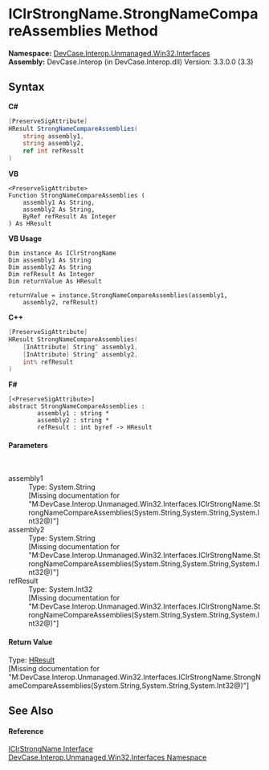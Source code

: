 # IClrStrongName.StrongNameCompareAssemblies Method 
 

**Namespace:**&nbsp;<a href="N_DevCase_Interop_Unmanaged_Win32_Interfaces">DevCase.Interop.Unmanaged.Win32.Interfaces</a><br />**Assembly:**&nbsp;DevCase.Interop (in DevCase.Interop.dll) Version: 3.3.0.0 (3.3)

## Syntax

**C#**<br />
``` C#
[PreserveSigAttribute]
HResult StrongNameCompareAssemblies(
	string assembly1,
	string assembly2,
	ref int refResult
)
```

**VB**<br />
``` VB
<PreserveSigAttribute>
Function StrongNameCompareAssemblies ( 
	assembly1 As String,
	assembly2 As String,
	ByRef refResult As Integer
) As HResult
```

**VB Usage**<br />
``` VB Usage
Dim instance As IClrStrongName
Dim assembly1 As String
Dim assembly2 As String
Dim refResult As Integer
Dim returnValue As HResult

returnValue = instance.StrongNameCompareAssemblies(assembly1, 
	assembly2, refResult)
```

**C++**<br />
``` C++
[PreserveSigAttribute]
HResult StrongNameCompareAssemblies(
	[InAttribute] String^ assembly1, 
	[InAttribute] String^ assembly2, 
	int% refResult
)
```

**F#**<br />
``` F#
[<PreserveSigAttribute>]
abstract StrongNameCompareAssemblies : 
        assembly1 : string * 
        assembly2 : string * 
        refResult : int byref -> HResult 

```


#### Parameters
&nbsp;<dl><dt>assembly1</dt><dd>Type: System.String<br />\[Missing <param name="assembly1"/> documentation for "M:DevCase.Interop.Unmanaged.Win32.Interfaces.IClrStrongName.StrongNameCompareAssemblies(System.String,System.String,System.Int32@)"\]</dd><dt>assembly2</dt><dd>Type: System.String<br />\[Missing <param name="assembly2"/> documentation for "M:DevCase.Interop.Unmanaged.Win32.Interfaces.IClrStrongName.StrongNameCompareAssemblies(System.String,System.String,System.Int32@)"\]</dd><dt>refResult</dt><dd>Type: System.Int32<br />\[Missing <param name="refResult"/> documentation for "M:DevCase.Interop.Unmanaged.Win32.Interfaces.IClrStrongName.StrongNameCompareAssemblies(System.String,System.String,System.Int32@)"\]</dd></dl>

#### Return Value
Type: <a href="T_DevCase_Interop_Unmanaged_Win32_Enums_HResult">HResult</a><br />\[Missing <returns> documentation for "M:DevCase.Interop.Unmanaged.Win32.Interfaces.IClrStrongName.StrongNameCompareAssemblies(System.String,System.String,System.Int32@)"\]

## See Also


#### Reference
<a href="T_DevCase_Interop_Unmanaged_Win32_Interfaces_IClrStrongName">IClrStrongName Interface</a><br /><a href="N_DevCase_Interop_Unmanaged_Win32_Interfaces">DevCase.Interop.Unmanaged.Win32.Interfaces Namespace</a><br />